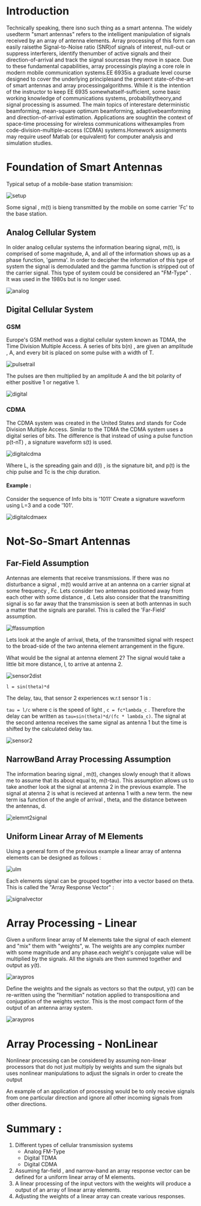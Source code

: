 # Introduction

Technically speaking, there isno such thing as a smart antenna. The widely usedterm "smart antennas" refers to the intelligent manipulation of signals received by an array of antenna elements. Array processing of this form can easily raisethe Signal-to-Noise ratio (SNR)of signals of interest, null-out or suppress interferers, identify thenumber of active signals and their direction-of-arrival and track the signal sourcesas they move in space. Due to these fundamental capabilities, array processingis playing a core role in modern mobile communication systems.EE 6935is a graduate level course designed to cover the underlying principlesand the present state-of-the-art of smart antennas and array processingalgorithms. While it is the intention of the instructor to keep EE 6935 somewhatself-sufficient, some basic working knowledge of communications systems, probabilitytheory,and signal processing is assumed. The main topics of interestare deterministic beamforming, mean-square optimum beamforming, adaptivebeamforming and direction-of-arrival estimation. Applications are soughtin the context of space-time processing for wireless communications withexamples from code-division-multiple-access (CDMA) systems.Homework assignments may require useof Matlab (or equivalent) for computer analysis and simulation studies.


# Foundation of Smart Antennas

Typical setup of a mobile-base station transmision:

![setup](lecture_1_10_2018_img/lec01.png "Set-up of Cellular System")

Some signal , m(t) is bieng transmitted by the mobile on some carrier 'Fc' to the base station.

## Analog Cellular System

In older analog cellular systems the information bearing signal, m(t), is comprised of some magnitude, A, and all of the information shows up as a phase function, 'gamma'. In order to decipher the information of this type of system the signal is demodulated and the gamma function is stripped out of the carrier signal. This type of system could be considered an "FM-Type" . It was used in the 1980s but is no longer used.

   ![analog](lecture_1_10_2018_img/lec01.png "Analog carier signal")

## Digital Cellular System

### GSM
Europe's GSM method was a digital cellular system known as TDMA, the Time Division Multiple Access. 
A series of bits b(n) , are given an amplitude , A, and every bit is placed on some pulse with a width of T.

   ![pulsetrail](lecture_1_10_2018_img/lec04.png "Pulse trail")


The pulses are then multiplied by an amplitude A and the bit polarity of either positive 1 or negative 1. 

   ![digital](lecture_1_10_2018_img/lec03.png "Digital signal")

### CDMA
The CDMA system was created in the United States and stands for Code Division Multiple Access. Similar to the TDMA the CDMA system uses a digital series of bits. The difference is that instead of using a pulse function p(t-nT) , a signature waveform s(t) is used. 

   ![digitalcdma](lecture_1_10_2018_img/lec05.png "CDMA")

Where L, is the spreading gain and d(l) , is the signature bit, and p(t) is the chip pulse and Tc is the chip duration.

#### Example :
Consider the sequence of Info bits is '1011'
Create a signature waveform using L=3 and a code '101'.

   ![digitalcdmaex](lecture_1_10_2018_img/lec06.png "CDMAex")

# Not-So-Smart Antennas

## Far-Field Assumption
Antennas are elements that receive transmissions. If there was no disturbance a signal , m(t) would arrive at an antenna on a carrier signal at some frequency , Fc. Lets consider two antennas positioned away from each other with some distance , d. Lets also consider that the transmitting signal is so far away that the transmission is seen at both antennas in such a matter that the signals are parallel. This is called the 'Far-Field' assumption.

   ![ffassumption](lecture_1_10_2018_img/lec07.png "ffassumption")

Lets look at the angle of arrival, theta, of the transmitted signal with respect to the broad-side of the two antenna element arrangement in the figure.

What would be the signal at antenna element 2? The signal would take a little bit more distance, l, to arrive at antenna 2. 

   ![sensor2dist](lecture_1_10_2018_img/lec08.png "sensor2dist")

`l = sin(theta)*d`

The delay, tau, that sensor 2 experiences w.r.t sensor 1 is :

`tau = l/c` where c is the speed of light , `c = fc*lambda_c` .
Therefore the delay can be written as `tau=sin(theta)*d/(fc * lambda_c)`. The signal at the second antenna receives the same signal as antenna 1 but the time is shifted by the calculated delay tau. 

   ![sensor2](lecture_1_10_2018_img/lec09.png "sensor2")

## NarrowBand Array Processing Assumption

The information bearing signal , m(t), changes slowly enough that it allows me to assume that its about equal to, m(t-tau). This assumption allows us to take another look at the signal at antenna 2 in the previous example. The signal at atenna 2 is what is recieved at antenna 1 with a new term. the new term isa function of the angle of arrival , theta, and the distance between the antennas, d.

   ![elemnt2signal](lecture_1_10_2018_img/lec11.png "elemnt2signal")

## Uniform Linear Array of M Elements

Using a general form of the previous example a linear array of antenna elements can be designed as follows :

   ![ulm](lecture_1_10_2018_img/lec12.png "ulm")

Each elements signal can be grouped together into a vector based on theta. This is called the "Array Response Vector" :

   ![signalvector](lecture_1_10_2018_img/lec13.png "signalvector")

# Array Processing - Linear

Given a uniform linear array of M elements take the signal of each element and "mix" them with "weights", w. The weights are any complex number with some magnitude and any phase.each weight's conjugate value will be multiplied by the signals. All the signals are then summed together and output as y(t).


   ![araypros](lecture_1_10_2018_img/lec14.png "araypros")

Define the weights and the signals as vectors so that the output, y(t) can be re-written using the "hermitian" notation applied to transpositiona and conjugation of the weights vector. This is the most compact form of the output of an antenna array system.

   ![araypros](lecture_1_10_2018_img/lec14.png "araypros")


# Array Processing - NonLinear

Nonlinear processing can be considered by assuming non-linear processors that do not just  multiply by weights and sum the signals  but uses nonlinear manipulations to adjust the signals in order to create the output

An example of an application of processing would be to only receive signals from one particular direction and ignore all other incoming signals from other directions. 

# Summary :
1. Different types of cellular transmission systems
    * Analog FM-Type
    * Digital TDMA
    * Digital CDMA
2. Assuming far-field , and narrow-band an array response vector can be defined for a uniform linear array of M elements.
3. A linear processing of the input vectors with the weights will produce a output of an array of linear array elements.
4. Adjusting the weights of a linear array can create various responses. 

